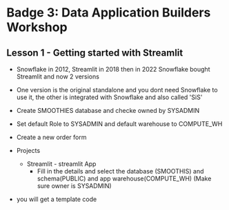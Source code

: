 # Badge 3: Data Application Builders Workshop
## Lesson 1 - Getting started with Streamlit

- Snowflake in 2012, Streamlit in 2018 then in 2022 Snowflake bought Streamlit and now 2 versions
- One version is the original standalone and you dont need Snowflake to use it, the other is integrated with Snowflake and also called 'SiS'
- Create SMOOTHIES database and checke owned by SYSADMIN
- Set default Role to SYSADMIN and default warehouse to COMPUTE_WH

- Create a new order form
- Projects
    - Streamlit - streamlit App
        - Fill in the details and select the database (SMOOTHIS) and schema(PUBLIC) and app warehouse(COMPUTE_WH) (Make sure owner is SYSADMIN)

- you will get a template code
